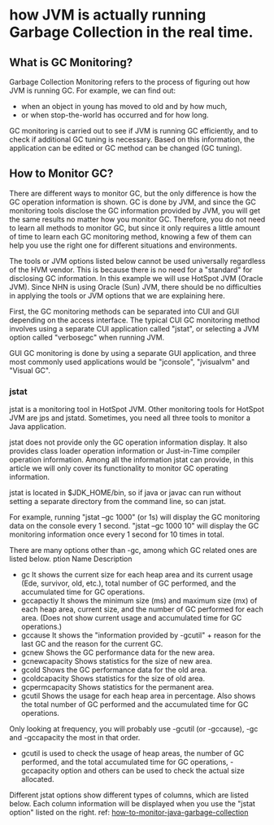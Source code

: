 # how JVM is actually running Garbage Collection in the real time.

## What is GC Monitoring? 
Garbage Collection Monitoring refers to the process of figuring out how JVM is running GC. For example, we can find out:
- when an object in young has moved to old and by how much,
- or when stop-the-world has occurred and for how long.

GC monitoring is carried out to see if JVM is running GC efficiently, and to check if additional GC tuning is necessary. 
Based on this information, the application can be edited or GC method can be changed (GC tuning).

## How to Monitor GC?
There are different ways to monitor GC, but the only difference is how the GC operation information is shown. 
GC is done by JVM, and since the GC monitoring tools disclose the GC information provided by JVM,
you will get the same results no matter how you monitor GC. Therefore, you do not need to learn all methods to monitor GC, 
but since it only requires a little amount of time to learn each GC monitoring method,
knowing a few of them can help you use the right one for different situations and environments.

The tools or JVM options listed below cannot be used universally regardless of the HVM vendor.
This is because there is no need for a "standard" for disclosing GC information. 
In this example we will use HotSpot JVM (Oracle JVM). 
Since NHN is using Oracle (Sun) JVM, there should be no difficulties in applying the tools or JVM options that we are explaining here.

First, the GC monitoring methods can be separated into CUI and GUI depending on the access interface. 
The typical CUI GC monitoring method involves using a separate CUI application called "jstat", 
or selecting a JVM option called "verbosegc" when running JVM.

GUI GC monitoring is done by using a separate GUI application, and three most commonly used applications would be "jconsole", 
"jvisualvm" and "Visual GC".

### jstat
jstat is a monitoring tool in HotSpot JVM. 
Other monitoring tools for HotSpot JVM are jps and jstatd. 
Sometimes, you need all three tools to monitor a Java application.

jstat does not provide only the GC operation information display. 
It also provides class loader operation information or Just-in-Time compiler operation information. 
Among all the information jstat can provide, 
in this article we will only cover its functionality to monitor GC operating information.

jstat is located in $JDK_HOME/bin, so if java or javac can run without setting a separate directory from the command line, so can jstat.

For example, running "jstat –gc <vmid> 1000" (or 1s) will display the GC monitoring data on the console every 1 second. 
"jstat –gc <vmid> 1000 10" will display the GC monitoring information once every 1 second for 10 times in total.

There are many options other than -gc, among which GC related ones are listed below.
ption Name	Description
- gc	It shows the current size for each heap area and its current usage (Ede, survivor, old, etc.), total number of GC performed, and the accumulated time for GC operations.
- gccapactiy	It shows the minimum size (ms) and maximum size (mx) of each heap area, current size, and the number of GC performed for each area. (Does not show current usage and accumulated time for GC operations.)
- gccause	It shows the "information provided by -gcutil" + reason for the last GC and the reason for the current GC.
- gcnew	Shows the GC performance data for the new area.
- gcnewcapacity	Shows statistics for the size of new area.
- gcold	Shows the GC performance data for the old area.
- gcoldcapacity	Shows statistics for the size of old area.
- gcpermcapacity	Shows statistics for the permanent area.
- gcutil	Shows the usage for each heap area in percentage. Also shows the total number of GC performed and the accumulated time for GC operations.

Only looking at frequency, you will probably use -gcutil (or -gccause), -gc and -gccapacity the most in that order.
- gcutil is used to check the usage of heap areas, the number of GC performed, and the total accumulated time for GC operations,
-gccapacity option and others can be used to check the actual size allocated.

Different jstat options show different types of columns, which are listed below. 
Each column information will be displayed when you use the "jstat option" listed on the right.
ref: [how-to-monitor-java-garbage-collection](http://www.cubrid.org/blog/dev-platform/how-to-monitor-java-garbage-collection/)

